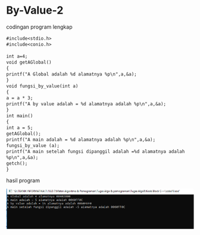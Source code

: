 # By-Value-2

codingan program lengkap

    #include<stdio.h>
    #include<conio.h>

    int a=4;
    void getAGlobal()
    {
    printf("A Global adalah %d alamatnya %p\n",a,&a);
    }
    void fungsi_by_value(int a)
    {
    a = a * 3;
    printf("A by value adalah = %d alamatnya adalah %p\n",a,&a);
    }
    int main()
    {
    int a = 5;
    getAGlobal();
    printf("A main adalah = %d alamatnya adalah %p\n",a,&a);
    fungsi_by_value (a);
    printf("A main setelah fungsi dipanggil adalah =%d alamatnya adalah %p\n",a,&a);
    getch();
    }
    
hasil program

![img](https://github.com/AbdulahHanafi/By-Value-2/blob/master/By%20Value%20algo8.png?raw=true)
